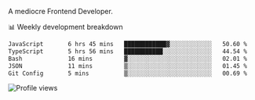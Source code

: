 A mediocre Frontend Developer.

📊 Weekly development breakdown
<!--START_SECTION:waka-->

```txt
JavaScript       6 hrs 45 mins   ████████████▓░░░░░░░░░░░░   50.60 %
TypeScript       5 hrs 56 mins   ███████████░░░░░░░░░░░░░░   44.54 %
Bash             16 mins         ▓░░░░░░░░░░░░░░░░░░░░░░░░   02.01 %
JSON             11 mins         ▒░░░░░░░░░░░░░░░░░░░░░░░░   01.45 %
Git Config       5 mins          ▒░░░░░░░░░░░░░░░░░░░░░░░░   00.69 %
```

<!--END_SECTION:waka-->

<img src="https://gpvc.arturio.dev/iqbalfasri" alt="Profile views"/>
